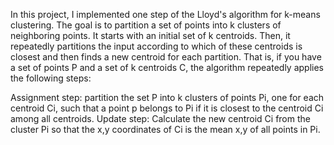 In this project, I implemented one step of the Lloyd's algorithm for k-means clustering. The goal is to partition a set of points into k clusters of neighboring points. It starts with an initial set of k centroids. Then, it repeatedly partitions the input according to which of these centroids is closest and then finds a new centroid for each partition. That is, if you have a set of points P and a set of k centroids C, the algorithm repeatedly applies the following steps:

Assignment step: partition the set P into k clusters of points Pi, one for each centroid Ci, such that a point p belongs to Pi if it is closest to the centroid Ci among all centroids.
Update step: Calculate the new centroid Ci from the cluster Pi so that the x,y coordinates of Ci is the mean x,y of all points in Pi.
